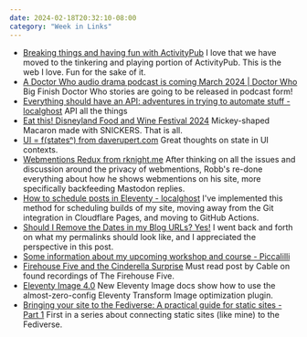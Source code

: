 ```yaml
---
date: 2024-02-18T20:32:10-08:00
category: "Week in Links"
---
```


* [Breaking things and having fun with ActivityPub](https://box464.com/posts/activitypub-lab-exercise/) I love that we have moved to the tinkering and playing portion of ActivityPub. This is the web I love. Fun for the sake of it. 
* [A Doctor Who audio drama podcast is coming March 2024 | Doctor Who](https://www.doctorwho.tv/news-and-features/a-doctor-who-audio-drama-podcast-is-coming-march-2024) Big Finish Doctor Who stories are going to be released in podcast form!
* [Everything should have an API: adventures in trying to automate stuff - localghost](https://localghost.dev/blog/everything-should-have-an-api-adventures-in-trying-to-automate-stuff/) API all the things
* [Eat this! Disneyland Food and Wine Festival 2024](https://www.micechat.com/379955-new-disney-california-adventure-food-wine-festival-2024-food-guide/) Mickey-shaped Macaron made with SNICKERS. That is all.
* [UI = f(statesⁿ) from daverupert.com](https://daverupert.com/2024/02/ui-states/) Great thoughts on state in UI contexts.
* [Webmentions Redux from rknight.me](https://rknight.me/blog/webmentions-redux/) After thinking on all the issues and discussion around the privacy of webmentions, Robb's re-done everything about how he shows webmentions on his site, more specifically backfeeding Mastodon replies.
* [How to schedule posts in Eleventy - localghost](https://localghost.dev/blog/how-to-schedule-posts-in-eleventy/) I've implemented this method for scheduling builds of my site, moving away from the Git integration in Cloudflare Pages, and moving to GitHub Actions.
* [Should I Remove the Dates in my Blog URLs? Yes!](https://www.searchenginenews.com/sample/content/should-i-remove-the-dates-in-my-blog-urls-yes) I went back and forth on what my permalinks should look like, and I appreciated the perspective in this post.
* [Some information about my upcoming workshop and course - Piccalilli](https://piccalil.li/blog/some-info-about-my-upcoming-workshop-and-course/#heading-a-conference-talk-too)
* [Firehouse Five and the Cinderella Surprise](https://cabel.com/2024/02/13/firehouse-five-and-the-cinderella-surprise/) Must read post by Cable on found recordings of The Firehouse Five.
* [Eleventy Image 4.0](https://www.11ty.dev/docs/plugins/image/#eleventy-transform) New Eleventy Image docs show how to use the almost-zero-config Eleventy Transform Image optimization plugin. 
* [Bringing your site to the Fediverse: A practical guide for static sites - Part 1](https://maho.dev/2024/02/bringing-your-site-to-the-fediverse-a-practical-guide-for-static-sites-part-1) First in a series about connecting static sites (like mine) to the Fediverse.
